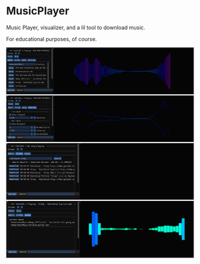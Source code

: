 # MusicPlayer
Music Player, visualizer, and a lil tool to download music.

For educational purposes, of course.

![SDL Game Screenshot](screenshottys/playing2.png)
![SDL Game Screenshot](screenshottys/playingsettings.png)
![SDL Game Screenshot](screenshottys/downloading.png)
![SDL Game Screenshot](screenshottys/queue.png)